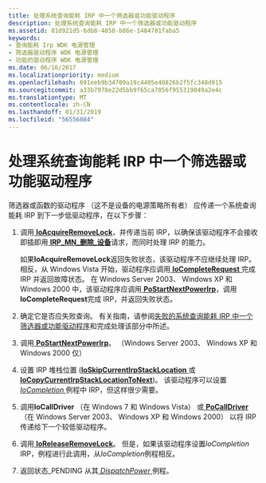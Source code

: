 ```yaml
---
title: 处理系统查询能耗 IRP 中一个筛选器或功能驱动程序
description: 处理系统查询能耗 IRP 中一个筛选器或功能驱动程序
ms.assetid: 81d921d5-6db8-4858-b86e-1484781faba5
keywords:
- 查询能耗 Irp WDK 电源管理
- 筛选器驱动程序 WDK 电源管理
- 功能的驱动程序 WDK 电源管理
ms.date: 06/16/2017
ms.localizationpriority: medium
ms.openlocfilehash: 691eeb9b34709a19c4405e40826b2f5fc348d915
ms.sourcegitcommit: a33b7978e22d5bb9f65ca7056f955319049a2e4c
ms.translationtype: MT
ms.contentlocale: zh-CN
ms.lasthandoff: 01/31/2019
ms.locfileid: "56556084"
---
```

# <a name="handling-a-system-query-power-irp-in-a-filter-or-function-driver"></a>处理系统查询能耗 IRP 中一个筛选器或功能驱动程序





筛选器或函数的驱动程序 （这不是设备的电源策略所有者） 应传递一个系统查询能耗 IRP 到下一步低驱动程序，在以下步骤：

1.  调用[ **IoAcquireRemoveLock**](https://msdn.microsoft.com/library/windows/hardware/ff548204)，并传递当前 IRP，以确保该驱动程序不会接收即插即用[ **IRP\_MN\_删除\_设备**](https://msdn.microsoft.com/library/windows/hardware/ff551738)请求，而同时处理 IRP 的能力。

    如果**IoAcquireRemoveLock**返回失败状态，该驱动程序不应继续处理 IRP。 相反，从 Windows Vista 开始，驱动程序应调用[ **IoCompleteRequest** ](https://msdn.microsoft.com/library/windows/hardware/ff548343)完成 IRP 并返回故障状态。 在 Windows Server 2003、 Windows XP 和 Windows 2000 中，该驱动程序应调用[ **PoStartNextPowerIrp**](https://msdn.microsoft.com/library/windows/hardware/ff559776)，调用**IoCompleteRequest**完成 IRP，并返回失败状态。

2.  确定它是否应失败查询。 有关指南，请参阅[失败的系统查询能耗 IRP 中一个筛选器或功能驱动程序](failing-a-system-query-power-irp-in-a-filter-or-function-driver.md)和完成处理该部分中所述。

3.  调用[ **PoStartNextPowerIrp**](https://msdn.microsoft.com/library/windows/hardware/ff559776)。 （Windows Server 2003、 Windows XP 和 Windows 2000 仅）

4.  设置 IRP 堆栈位置 ([**IoSkipCurrentIrpStackLocation** ](https://msdn.microsoft.com/library/windows/hardware/ff550355)或[ **IoCopyCurrentIrpStackLocationToNext**](https://msdn.microsoft.com/library/windows/hardware/ff548387))。 该驱动程序可以设置[ *IoCompletion* ](https://msdn.microsoft.com/library/windows/hardware/ff548354)例程中 IRP，但这样很少需要。

5.  调用**IoCallDriver** （在 Windows 7 和 Windows Vista） 或[ **PoCallDriver** ](https://msdn.microsoft.com/library/windows/hardware/ff559654) （在 Windows Server 2003、 Windows XP 和 Windows 2000） 以将 IRP 传递给下一个较低驱动程序。

6.  调用[ **IoReleaseRemoveLock**](https://msdn.microsoft.com/library/windows/hardware/ff549560)。 但是，如果该驱动程序设置*IoCompletion* IRP，例程进行此调用，从*IoCompletion*例程相反。

7.  返回状态\_PENDING 从其[ *DispatchPower* ](https://docs.microsoft.com/windows-hardware/drivers/ddi/content/wdm/nc-wdm-driver_dispatch)例程。

 

 




